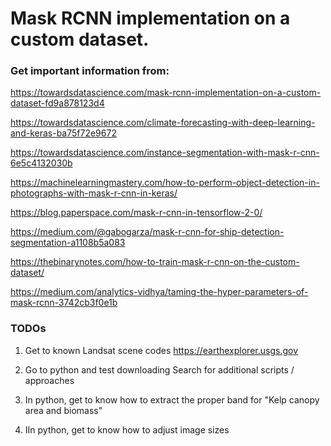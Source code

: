 # Mask RCNN implementation on a custom dataset.

### Get important information from:
https://towardsdatascience.com/mask-rcnn-implementation-on-a-custom-dataset-fd9a878123d4

https://towardsdatascience.com/climate-forecasting-with-deep-learning-and-keras-ba75f72e9672

https://towardsdatascience.com/instance-segmentation-with-mask-r-cnn-6e5c4132030b

https://machinelearningmastery.com/how-to-perform-object-detection-in-photographs-with-mask-r-cnn-in-keras/

https://blog.paperspace.com/mask-r-cnn-in-tensorflow-2-0/

https://medium.com/@gabogarza/mask-r-cnn-for-ship-detection-segmentation-a1108b5a083

https://thebinarynotes.com/how-to-train-mask-r-cnn-on-the-custom-dataset/

https://medium.com/analytics-vidhya/taming-the-hyper-parameters-of-mask-rcnn-3742cb3f0e1b

### TODOs

1. Get to known Landsat scene codes
     https://earthexplorer.usgs.gov

2. Go to python and test downloading
	 Search for additional scripts / approaches

3. In python, get to know how to extract the proper band for "Kelp canopy area and biomass"

4. IIn python, get to know how to adjust image sizes

 

